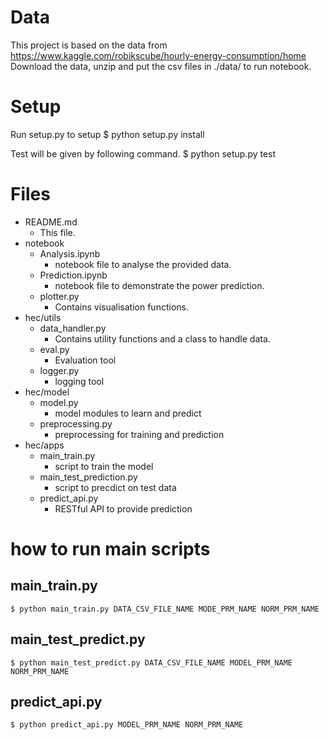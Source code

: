 # Data
This project is based on the data from
https://www.kaggle.com/robikscube/hourly-energy-consumption/home
Download the data, unzip and put the csv files in ./data/ to run notebook.

# Setup
Run setup.py to setup
$ python setup.py install

Test will be given by following command.
$ python setup.py test

# Files
- README.md
    - This file.
- notebook
    - Analysis.ipynb
        - notebook file to analyse the provided data.
    - Prediction.ipynb
        - notebook file to demonstrate the power prediction.
    - plotter.py
        - Contains visualisation functions.
- hec/utils
    - data_handler.py
        - Contains utility functions and a class to handle data.
    - eval.py
        - Evaluation tool
    - logger.py
        - logging tool
- hec/model
    - model.py
        - model modules to learn and predict
    - preprocessing.py
        - preprocessing for training and prediction
- hec/apps
    - main_train.py
        - script to train the model
    - main_test_prediction.py
        - script to precdict on test data
    - predict_api.py
        - RESTful API to provide prediction


# how to run main scripts
## main_train.py
`$ python main_train.py DATA_CSV_FILE_NAME MODE_PRM_NAME NORM_PRM_NAME`

## main_test_predict.py
`$ python main_test_predict.py DATA_CSV_FILE_NAME MODEL_PRM_NAME NORM_PRM_NAME`

## predict_api.py
`$ python predict_api.py MODEL_PRM_NAME NORM_PRM_NAME`